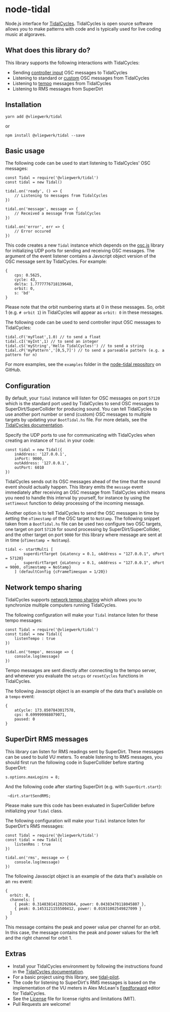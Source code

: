 # node-tidal

Node.js interface for [TidalCycles](https://tidalcycles.org). TidalCycles is open source software allows you to make patterns with code and is typically used for live coding music at algoraves.

## What does this library do?

This library supports the following interactions with TidalCycles:

-   Sending [controller input](https://tidalcycles.org/index.php/Controller_Input) OSC messages to TidalCycles
-   Listening to standard or [custom](https://tidalcycles.org/index.php/Custom_OSC) OSC messages from TidalCycles
-   Listening to [tempo](https://tidalcycles.org/index.php/Network_tempo_sharing) messages from TidalCycles
-   Listening to RMS messages from SuperDirt

## Installation

```
yarn add @vliegwerk/tidal
```

or

```
npm install @vliegwerk/tidal --save
```

## Basic usage

The following code can be used to start listening to TidalCycles' OSC messages:

```
const Tidal = require('@vliegwerk/tidal')
const tidal = new Tidal()

tidal.on('ready', () => {
	// Listening to messages from TidalCycles
})

tidal.on('message', message => {
	// Received a message from TidalCycles
})

tidal.on('error', err => {
	// Error occured
})
```

This code creates a new `Tidal` instance which depends on the [osc.js](https://www.npmjs.com/package/osc) library for initializing UDP ports for sending and receiving OSC messages. The argument of the event listener contains a Javscript object version of the OSC message sent by TidalCycles. For example:

```
{
    cps: 0.5625,
    cycle: 43,
    delta: 1.7777776718139648,
    orbit: 0,
    s: 'bd'
}
```

Please note that the orbit numbering starts at 0 in these messages. So, orbit 1 (e.g. `# orbit 1`) in TidalCycles will appear as `orbit: 0` in these messages.

The following code can be used to send controller input OSC messages to TidalCycles:

```
tidal.cF('myFloat',1.0) // to send a float
tidal.cI('myInt',1) // to send an integer
tidal.cS('myString','Hello TidalCycles!') // to send a string
tidal.cP('myPattern','[0,5,7]') // to send a parseable pattern (e.g. a pattern for n)
```

For more examples, see the `examples` folder in the [node-tidal repository](https://github.com/njanssen/node-tidal/tree/master/examples) on GitHub.

## Configuration

By default, your `Tidal` instance will listen for OSC messages on port `57120` which is the standard port used by TidalCycles to send OSC messages to SuperDirt/SuperCollider for producing sound. You can tell TidalCycles to use another port number or send (custom) OSC messages to multiple targets by updating your `BootTidal.hs` file. For more details, see the [TidalCycles documentation](https://tidalcycles.org/index.php/Custom_OSC).

Specify the UDP ports to use for communicating with TidalCycles when creating an instance of `Tidal` in your code:

```
const tidal = new Tidal({
	inAddress: '127.0.0.1',
	inPort: 9000,
	outAddress: '127.0.0.1',
	outPort: 6010
})
```

TidalCycles sends out its OSC messages ahead of the time that the sound event should actually happen.
This library emits the `message` event immediately after receiving an OSC message from TidalCycles
which means you need to handle this interval by yourself, for instance by using the `setTimeout` function
to delay processing of the incoming message.

Another option is to tell TidalCycles to send the OSC messages in time by setting the `oTimestamp` of the OSC target
to `NoStamp`. The following snippet taken from a `BootTidal.hs` file can be used two configure two OSC targets,
one target on port `57120` for sound processing by SuperDirt/SuperCollider, and the other target on port `9000` for
this library where message are sent at in time (`oTimestamp = NoStamp`).

```
tidal <- startMulti [
        superdirtTarget {oLatency = 0.1, oAddress = "127.0.0.1", oPort = 57120}
    ,   superdirtTarget {oLatency = 0.1, oAddress = "127.0.0.1", oPort = 9000, oTimestamp = NoStamp}
    ] (defaultConfig {cFrameTimespan = 1/20})
```

## Network tempo sharing

TidalCycles supports [network tempo sharing](https://tidalcycles.org/index.php/Network_tempo_sharing) which allows you to synchronize multiple computers running TidalCycles.

The following configuration will make your `Tidal` instance listen for these tempo messages:

```
const Tidal = require('@vliegwerk/tidal')
const tidal = new Tidal({
	listenTempo : true
})

tidal.on('tempo', message => {
	console.log(message)
})
```

Tempo messages are sent directly after connecting to the tempo server, and whenever you evaluate the `setcps` or `resetCycles` functions in TidalCycles.

The following Javascipt object is an example of the data that's available on a `tempo` event:

```
{
    atCycle: 173.8507843017578,
    cps: 0.699999988079071,
    paused: 0
}
```

## SuperDirt RMS messages

This library can listen for RMS readings sent by SuperDirt. These messages can be used to build VU meters. To enable listening to RMS messages, you should first run the following code in SuperCollider before starting SuperDirt:

```
s.options.maxLogins = 8;
```

And the following code after starting SuperDirt (e.g. with `SuperDirt.start`):

```
 ~dirt.startSendRMS;
```

Please make sure this code has been evaluated in SuperCollider before initializing your `Tidal` class.

The following configuration will make your `Tidal` instance listen for SuperDirt's RMS messages:

```
const Tidal = require('@vliegwerk/tidal')
const tidal = new Tidal({
	listenRms : true
})

tidal.on('rms', message => {
	console.log(message)
})
```

The following Javascipt object is an example of the data that's available on an `rms` event:

```
{
  orbit: 0,
  channels: [
    { peak: 0.31483814120292664, power: 0.04383470118045807 },
    { peak: 0.1453121155500412, power: 0.01931002549827099 }
  ]
}
```

This message contains the peak and power value per channel for an orbit.
In this case, the message contains the peak and power values for the left and the right channel for orbit 1.

## Extras

*   Install your TidalCycles environment by following the instructions found in the [TidalCycles documentation](https://tidalcycles.org/index.php/Installation).
*   For a basic project using this library, see [tidal-pilot](https://github.com/njanssen/tidal-pilot).
*   The code for listening to SuperDirt's RMS messages is based on the implementation of the VU meters in Alex McLean's [Feedforward](https://github.com/yaxu/feedforward)
    editor for TidalCycles.
*   See the [License](LICENSE) file for license rights and limitations (MIT).
*   Pull Requests are welcome!
